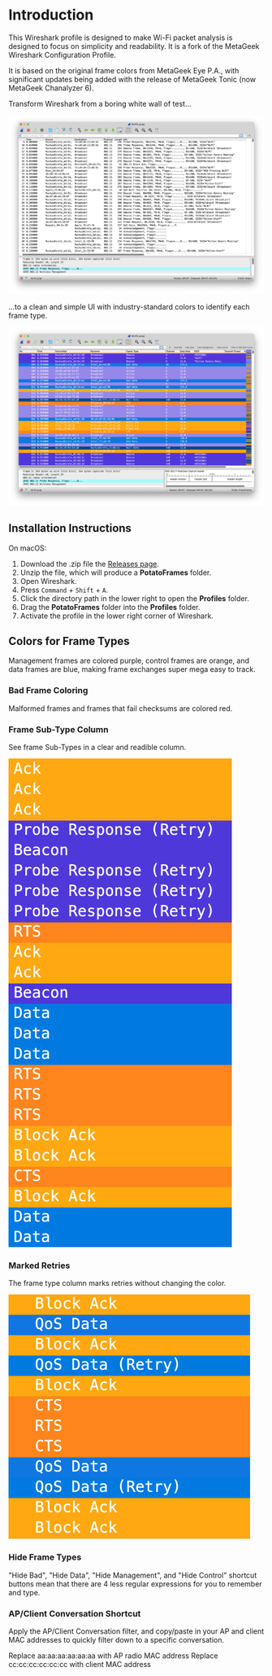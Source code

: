 # Introduction

This Wireshark profile is designed to make Wi-Fi packet analysis is designed to focus on simplicity and readability. It is a fork of the MetaGeek Wireshark Configuration Profile.

It is based on the original frame colors from MetaGeek Eye P.A., with significant updates being added with the release of MetaGeek Tonic (now MetaGeek Chanalyzer 6).

Transform Wireshark from a boring white wall of test...

![Before](Readme/before.png)

...to a clean and simple UI with industry-standard colors to identify each frame type.

![After](Readme/after.png)

## Installation Instructions

On macOS:

1. Download the .zip file the [Releases page](https://github.com/PotatoFi/PotatoFrames/releases).
2. Unzip the file, which will produce a **PotatoFrames** folder.
3. Open Wireshark.
4. Press `Command` + `Shift` + `A`.
5. Click the directory path in the lower right to open the **Profiles** folder.
6. Drag the **PotatoFrames** folder into the **Profiles** folder.
7. Activate the profile in the lower right corner of Wireshark.

## Colors for Frame Types

Management frames are colored purple, control frames are orange, and data frames are blue, making frame exchanges super mega easy to track.

### Bad Frame Coloring

Malformed frames and frames that fail checksums are colored red.

### Frame Sub-Type Column

See frame Sub-Types in a clear and readible column.

![FrameTypes](Readme/Frame_Types.png)

### Marked Retries

The frame type column marks retries without changing the color.

![Retries](Readme/Retries.png)

### Hide Frame Types

"Hide Bad", "Hide Data", "Hide Management", and "Hide Control" shortcut buttons mean that there are 4 less regular expressions for you to remember and type.

### AP/Client Conversation Shortcut

Apply the AP/Client Conversation filter, and copy/paste in your AP and client MAC addresses to quickly filter down to a specific conversation.

Replace aa:aa:aa:aa:aa:aa with AP radio MAC address
Replace cc:cc:cc:cc:cc:cc with client MAC address
